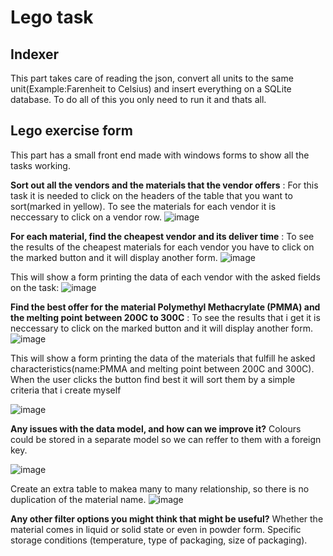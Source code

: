 # Lego task
## Indexer
This part takes care of reading the json, convert all units to the same unit(Example:Farenheit to Celsius) and insert everything on a SQLite database. To do all of this you only need to run it and thats all.
## Lego exercise form
This part has a small front end made with windows forms to show all the tasks working.

**Sort out all the vendors and the materials that the vendor offers** : For this task it is needed to click on the headers of the table that you want to sort(marked in yellow). To see the materials for each vendor it is neccessary to click on a vendor row.
![image](https://user-images.githubusercontent.com/55183635/174129506-172ac47f-c937-4b0c-a65a-370cf8562693.png)


**For each material, find the cheapest vendor and its deliver time** : To see the results of the cheapest materials for each vendor you have to click on the marked button and it will display another form.
![image](https://user-images.githubusercontent.com/55183635/174129800-4b8e3ed4-e2f0-42ba-8eb0-27bd5faf931c.png)
 
 This will show a form printing the data of each vendor with the asked fields on the task:
 ![image](https://user-images.githubusercontent.com/55183635/174130053-2f2ab1ee-5caa-4b6f-93d1-815aa57e6975.png)

**Find the best offer for the material Polymethyl Methacrylate (PMMA) and the melting point between 200C to 300C** : To see the results that i get it is neccessary to click on the marked button and it will display another form.
![image](https://user-images.githubusercontent.com/55183635/174129887-1f0cb523-8905-425c-814c-bd2efebf52ef.png)

This will show a form printing the data of the materials that fulfill he asked characteristics(name:PMMA and melting point between 200C and 300C). When the user clicks the button find best it will sort them by a simple criteria that i create myself

![image](https://user-images.githubusercontent.com/55183635/174131426-27a74f20-14e4-46d0-90a6-94aa2254cd3a.png)

**Any issues with the data model, and how can we improve it?** Colours could be stored in a separate model so we can reffer to them with a foreign key.

![image](https://user-images.githubusercontent.com/55183635/174430839-4107069f-3f76-4b47-a0df-1c57ba1c94ba.png)

Create an extra table to makea many to many relationship, so there is no duplication of the material name.
![image](https://user-images.githubusercontent.com/55183635/174430750-6fe4114a-8f99-40fa-b201-c80ce16f3317.png)

**Any other filter options you might think that might be useful?** Whether the material comes in liquid or solid state or even in powder form.
Specific storage conditions (temperature, type of packaging, size of packaging).
